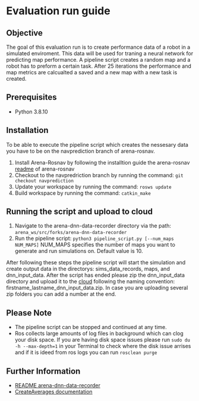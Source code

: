 # Evaluation run guide

## Objective

The goal of this evaluation run is to create performance data of a robot in a simulated enviroment. This data will be used for traning a neural network 
for predicting map performance. A pipeline script creates a random map and a robot has to preform a certain task. After 25 iterations the performance and 
map metrics are calcualted a saved and a new map with a new task is created.

## Prerequisites
- Python 3.8.10

## Installation 

To be able to execute the pipeline script which creates the nessesary data you have to be on the navprediction branch of arena-rosnav.

1. Install Arena-Rosnav by following the installtion guide the arena-rosnav [readme](https://github.com/ignc-research/arena-rosnav) of arena-rosnav
2. Checkout to the navpredriction branch by running the command: `git checkout navprediction`
3. Update your workspace by running the command: `rosws update`
4. Build workspace by running the command: `catkin_make`

## Running the script and upload to cloud

1. Navigate to the arena-dnn-data-recorder directory via the path: `arena_ws/src/forks/arena-dnn-data-recorder`
2. Run the pipeline script: `python3 pipeline_script.py [--num_maps NUM_MAPS]` NUM_MAPS specifies the number of maps you want to generate and run simulations on. Default value is 10.

After following these steps the pipeline script will start the simulation and create output data in the directorys: sims_data_records, maps, and 
dnn_input_data. After the script has ended please zip the dnn_input_data directory and upload it to the [cloud](https://tubcloud.tu-berlin.de/s/M9NYDab8rNmW6fo) 
following the naming convention: firstname_lastname_dnn_input_data.zip. In case you are uploading several zip folders you can add a number at the end. 

## Please Note

- The pipeline script can be stopped and continued at any time.
- Ros collects large amounts of log files in background which can clog your disk space. If you are having disk space issues please run 
  `sudo du -h --max-depth=1` in your Terminal to check where the disk issue arrises and if it is ideed from ros logs you can run
  `rosclean purge`
  
  
## Further Information
- [README arena-dnn-data-recorder](https://github.com/flameryx/arena-dnn-data-recorder/blob/master/README.md)
- [CreateAverages documentation](https://github.com/flameryx/arena-dnn-data-recorder/blob/master/CreateAverages_documentation.md)


